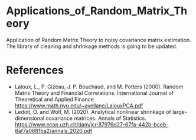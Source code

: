 # Applications_of_Random_Matrix_Theory

Application of Random Matrix Theory to noisy covariance matrix estimation. 
The library of cleaning and shrinkage methods is going to be updated.

# References
- Laloux, L., P. Cizeau, J. P. Bouchaud, and M. Potters (2000). Random Matrix Theory and Financial Correlations. International Journal of Theoretical and Applied Finance https://www.math.nyu.edu/~avellane/LalouxPCA.pdf
- Ledoit, O. and Wolf, M. (2020). Analytical nonlinear shrinkage of large-dimensional covariance matrices. Annals of Statistics. https://www.econ.uzh.ch/dam/jcr:87976d27-67fa-442b-bceb-8af7a0681ba2/annals_2020.pdf
